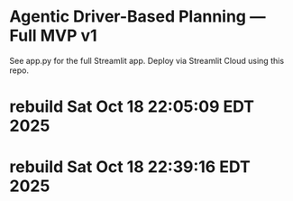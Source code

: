 # Agentic Driver-Based Planning — Full MVP v1
See app.py for the full Streamlit app. Deploy via Streamlit Cloud using this repo.
# rebuild Sat Oct 18 22:05:09 EDT 2025
# rebuild Sat Oct 18 22:39:16 EDT 2025
